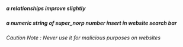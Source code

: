 ##### a relationships improve slightly #####
##### a numeric string of super_norp number insert in website search bar #####
###### Caution Note :  Never use it for malicious purposes on websites ######
